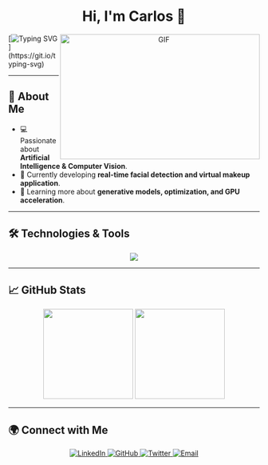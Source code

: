 <div align="center">
  <h1>Hi, I'm Carlos 👋</h1>
  <img align="right" height="250" width="400" alt="GIF" src="https://media.giphy.com/media/SWoSkN6DxTszqIKEqv/giphy.gif">
</div>

[![Typing SVG](https://readme-typing-svg.herokuapp.com?font=Architects+Daughter&color=7AF79A&size=30&lines=Welcome+to+my+GitHub!;I'm+a+Computer+Vision+Researcher;I+love+AI+and+Deep+Learning;Let's+build+something+awesome!)](https://git.io/typing-svg)

---

## 🚀 About Me  
- 💻 Passionate about **Artificial Intelligence & Computer Vision**.  
- 🎨 Currently developing **real-time facial detection and virtual makeup application**.  
- 📖 Learning more about **generative models, optimization, and GPU acceleration**.  

---

## 🛠 Technologies & Tools  
<p align="center">
  <a href="https://skillicons.dev">
    <img src="https://skillicons.dev/icons?i=python,tensorflow,pytorch,opencv,docker,linux,git,github,postgres,mysql,react,js,tailwind,figma" />
  </a>
</p>

---

## 📈 GitHub Stats  
<p align="center">
  <img height="180em" src="https://github-readme-stats.vercel.app/api?username=Carlosdhc10&show_icons=true&theme=tokyonight"/>
  <img height="180em" src="https://github-readme-stats.vercel.app/api/top-langs/?username=Carlosdhc10&layout=compact&theme=tokyonight"/>
</p>

---

## 🌍 Connect with Me  
<p align="center">
  <a href="https://www.linkedin.com/in/YOUR-LINKEDIN/" target="_blank">
    <img src="https://img.icons8.com/doodle/40/000000/linkedin--v2.png" alt="LinkedIn">
  </a>
  <a href="https://github.com/Carlosdhc10" target="_blank">
    <img src="https://img.icons8.com/doodle/40/000000/github--v1.png" alt="GitHub">
  </a>
  <a href="https://twitter.com/YOUR-TWITTER" target="_blank">
    <img src="https://img.icons8.com/doodle/1x/twitter-squared--v2.png" alt="Twitter">
  </a>
  <a href="mailto:your.email@example.com">
    <img src="https://img.icons8.com/doodle/40/000000/gmail-new.png" alt="Email">
  </a>
</p>
